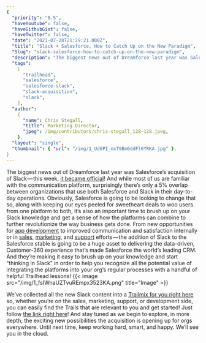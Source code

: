 ```yaml
---
{
  "priority": "0.5",
  "haveYoutube": false,
  "haveGithubGist": false,
  "haveTwitter": false,
  "date": "2021-07-28T21:29:21.000Z",
  "title": "Slack + Salesforce, How to Catch Up on the New Paradigm",
  "Slug": "slack-salesforce-how-to-catch-up-on-the-new-paradigm",
  "description": "The biggest news out of Dreamforce last year was Salesforce’s acquisition of Slack — this week, it became official!",
  "tags":
    [
      "trailhead",
      "salesforce",
      "salesforce-slack",
      "slack-acquisition",
      "slack",
    ],
  "author":
    {
      "name": Chris Stegall,
      "title": Marketing Director,
      "jpeg": /img/contributors/chris-stegall_128-128.jpeg,
    },
  "layout": "single",
  "thumbnail": { "url": "/img/1_Ud6PI_mxT9Bm0ddFl6YRKA.jpg" },
}
---
```


The biggest news out of Dreamforce last year was Salesforce’s acquisition of Slack — this week, [it became official](https://www.salesforce.com/news/press-releases/2021/07/21/salesforce-slack-deal-close/)! And while most of us are familiar with the communication platform, surprisingly there’s only a 5% overlap between organizations that use both Salesforce and Slack in their day-to-day operations.
Obviously, Salesforce is going to be looking to change that so, along with keeping our eyes peeled for sweetheart deals to woo users from one platform to both, it’s also an important time to brush up on your Slack knowledge and get a sense of how the platforms can combine to further revolutionize the way business gets done.
From new opportunities for [app development](https://trailhead.salesforce.com/content/learn/modules/slack-app-development-with-bolt?trailmix_creator_id=cstegall&trailmix_slug=slack-for-salesforce-users) to improved communication and satisfaction internally or in [sales](https://trailhead.salesforce.com/content/learn/modules/slack-first-sales?trailmix_creator_id=cstegall&trailmix_slug=slack-for-salesforce-users), [marketing](https://trailhead.salesforce.com/content/learn/modules/slack-first-marketing?trailmix_creator_id=cstegall&trailmix_slug=slack-for-salesforce-users), and [support](https://trailhead.salesforce.com/content/learn/modules/slack-first-service?trailmix_creator_id=cstegall&trailmix_slug=slack-for-salesforce-users) efforts — the addition of Slack to the Salesforce stable is going to be a huge asset to delivering the data-driven, Customer-360 experience that’s made Salesforce the world’s leading CRM.
And they’re making it easy to brush up on your knowledge and start “thinking in Slack” in order to help you recognize all the potential value of integrating the platforms into your org’s regular processes with a handful of helpful Trailhead lessons!
{{< image src="/img/1_fsIWnaUZTvuREmpx3523KA.png" title="Image" >}}

We’ve collected all the new Slack content into a [Trailmix for you right here](https://trailhead.salesforce.com/users/cstegall/trailmixes/slack-for-salesforce-users) so, whether you’re on the sales, marketing, support, or development side, you can easily find the Trails that are relevant to you and get started! Just follow [the link right here](https://trailhead.salesforce.com/users/cstegall/trailmixes/slack-for-salesforce-users)!
And stay tuned as we begin to explore, in more depth, the exciting new possibilities the acquisition is opening up for orgs everywhere.
Until next time, keep working hard, smart, and happy. We’ll see you in the cloud.
